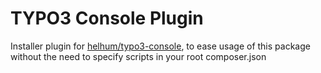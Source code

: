 # TYPO3 Console Plugin

Installer plugin for [helhum/typo3-console](https://github.com/helhum/typo3_console),
to ease usage of this package without the need to specify scripts in your root composer.json
